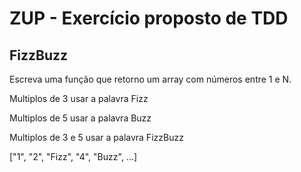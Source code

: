 # ZUP - Exercício proposto de TDD

## FizzBuzz
Escreva uma função que retorno um array com números entre 1 e N.

Multiplos de 3 usar a palavra Fizz

Multiplos de 5 usar a palavra Buzz

Multiplos de 3 e 5 usar a palavra FizzBuzz

["1", "2", "Fizz", "4", "Buzz", ...]
